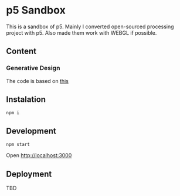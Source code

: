# p5 Sandbox

This is a sandbox of p5. Mainly I converted open-sourced processing project with p5. Also made them work with WEBGL if possible.

## Content

### Generative Design

The code is based on [this](http://www.generative-gestaltung.de/2/)

## Instalation

```
npm i
```

## Development

```
npm start
```

Open [http://localhost:3000]()

## Deployment

TBD
